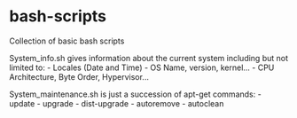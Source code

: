# bash-scripts
Collection of basic bash scripts

System_info.sh gives information about the current system including but not limited to:
    - Locales (Date and Time)
    - OS Name, version, kernel...
    - CPU Architecture, Byte Order, Hypervisor...
    
    
System_maintenance.sh is just a succession of apt-get commands:
    - update
    - upgrade
    - dist-upgrade
    - autoremove
    - autoclean
